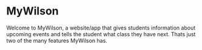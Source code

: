 # MyWilson

Welcome to MyWilson, a website/app that gives students information about upcoming events and tells the student what class they have next. Thats just two of the many features MyWilson has.
